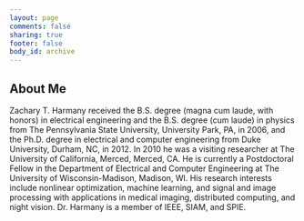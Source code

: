 ```yaml
---
layout: page
comments: false
sharing: true
footer: false
body_id: archive
---
```


## About Me ##

Zachary T. Harmany received the B.S. degree (magna cum laude, with honors) in electrical engineering and the B.S. degree (cum laude) in physics from The Pennsylvania State University, University Park, PA, in 2006, and the Ph.D. degree in electrical and computer engineering from Duke University, Durham, NC, in 2012. In 2010 he was a visiting researcher at The University of California, Merced, Merced, CA. He is currently a Postdoctoral Fellow in the Department of Electrical and Computer Engineering at The University of Wisconsin-Madison, Madison, WI. His research interests include nonlinear optimization, machine learning, and signal and image processing with applications in medical imaging, distributed computing, and night vision. Dr. Harmany is a member of IEEE, SIAM, and SPIE. 